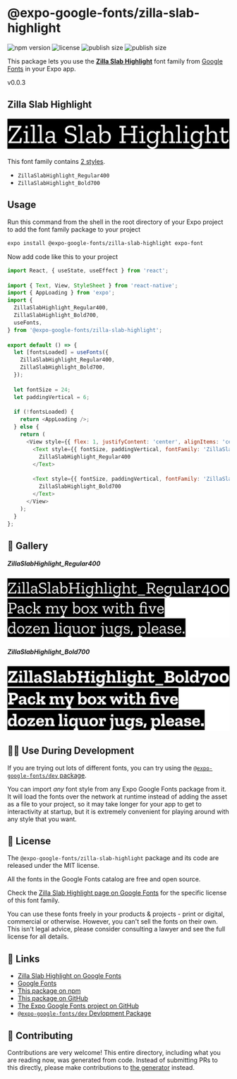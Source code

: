 # @expo-google-fonts/zilla-slab-highlight

![npm version](https://flat.badgen.net/npm/v/@expo-google-fonts/zilla-slab-highlight)
![license](https://flat.badgen.net/github/license/expo/google-fonts)
![publish size](https://flat.badgen.net/packagephobia/install/@expo-google-fonts/zilla-slab-highlight)
![publish size](https://flat.badgen.net/packagephobia/publish/@expo-google-fonts/zilla-slab-highlight)

This package lets you use the [**Zilla Slab Highlight**](https://fonts.google.com/specimen/Zilla+Slab+Highlight) font family from [Google Fonts](https://fonts.google.com/) in your Expo app.

v0.0.3

## Zilla Slab Highlight

![Zilla Slab Highlight](./font-family.png)

This font family contains [2 styles](#-gallery).

- `ZillaSlabHighlight_Regular400`
- `ZillaSlabHighlight_Bold700`

## Usage

Run this command from the shell in the root directory of your Expo project to add the font family package to your project
```sh
expo install @expo-google-fonts/zilla-slab-highlight expo-font
```

Now add code like this to your project
```js
import React, { useState, useEffect } from 'react';

import { Text, View, StyleSheet } from 'react-native';
import { AppLoading } from 'expo';
import {
  ZillaSlabHighlight_Regular400,
  ZillaSlabHighlight_Bold700,
  useFonts,
} from '@expo-google-fonts/zilla-slab-highlight';

export default () => {
  let [fontsLoaded] = useFonts({
    ZillaSlabHighlight_Regular400,
    ZillaSlabHighlight_Bold700,
  });

  let fontSize = 24;
  let paddingVertical = 6;

  if (!fontsLoaded) {
    return <AppLoading />;
  } else {
    return (
      <View style={{ flex: 1, justifyContent: 'center', alignItems: 'center' }}>
        <Text style={{ fontSize, paddingVertical, fontFamily: 'ZillaSlabHighlight_Regular400' }}>
          ZillaSlabHighlight_Regular400
        </Text>

        <Text style={{ fontSize, paddingVertical, fontFamily: 'ZillaSlabHighlight_Bold700' }}>
          ZillaSlabHighlight_Bold700
        </Text>
      </View>
    );
  }
};

```

## 🔡 Gallery

##### ZillaSlabHighlight_Regular400
![ZillaSlabHighlight_Regular400](./dbd546264c0d549b6c3cd17c1acf40b35bbe910885e09b5e2a270aa090b6ee53.ttf.png)

##### ZillaSlabHighlight_Bold700
![ZillaSlabHighlight_Bold700](./be3605b5e26a2439fde6293b4159f4c401273e65483cab10505e6c4010523ece.ttf.png)


## 👩‍💻 Use During Development

If you are trying out lots of different fonts, you can try using the [`@expo-google-fonts/dev` package](https://github.com/expo/google-fonts/tree/master/font-packages/dev#readme).

You can import *any* font style from any Expo Google Fonts package from it. It will load the fonts
over the network at runtime instead of adding the asset as a file to your project, so it may take longer
for your app to get to interactivity at startup, but it is extremely convenient
for playing around with any style that you want.

## 📖 License

The `@expo-google-fonts/zilla-slab-highlight` package and its code are released under the MIT license.

All the fonts in the Google Fonts catalog are free and open source.

Check the [Zilla Slab Highlight page on Google Fonts](https://fonts.google.com/specimen/Zilla+Slab+Highlight) for the specific license of this font family.

You can use these fonts freely in your products & projects - print or digital, commercial or otherwise. However, you can't sell the fonts on their own. This isn't legal advice, please consider consulting a lawyer and see the full license for all details.

## 🔗 Links

- [Zilla Slab Highlight on Google Fonts](https://fonts.google.com/specimen/Zilla+Slab+Highlight)
- [Google Fonts](https://fonts.google.com/)
- [This package on npm](https://www.npmjs.com/package/@expo-google-fonts/zilla-slab-highlight)
- [This package on GitHub](https://github.com/expo/google-fonts/tree/master/font-packages/zilla-slab-highlight)
- [The Expo Google Fonts project on GitHub](https://github.com/expo/google-fonts)
- [`@expo-google-fonts/dev` Devlopment Package](https://github.com/expo/google-fonts/tree/master/font-packages/dev)


## 🤝 Contributing

Contributions are very welcome! This entire directory, including what you are reading now, was generated from code. Instead of submitting PRs to this directly, please make contributions to [the generator](https://github.com/expo/google-fonts/tree/master/packages/generator) instead.

